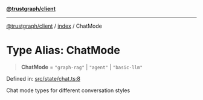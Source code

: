 [**@trustgraph/client**](../../README.md)

***

[@trustgraph/client](../../README.md) / [index](../README.md) / ChatMode

# Type Alias: ChatMode

> **ChatMode** = `"graph-rag"` \| `"agent"` \| `"basic-llm"`

Defined in: [src/state/chat.ts:8](https://github.com/trustgraph-ai/trustgraph-ts-client/blob/24d0d0886a310c1fecf9e6fc95cd3a24cf32c92e/src/state/chat.ts#L8)

Chat mode types for different conversation styles

